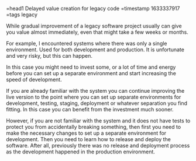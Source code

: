 =head1 Delayed value creation for legacy code
=timestamp 1633337917
=tags legacy



While gradual improvement of a legacy software project usually can give you value almost immediately, even that might take a few weeks or months.




For example, I encountered systems where there was only a single environment.
Used for both development and production.
It is unfortunate and very risky, but this can happen.

In this case you might need to invest some, or a lot of time and energy before you can set up a separate environment and start increasing the speed of development.

If you are already familiar with the system you can continue improving the live version to the point where you can set up separate environments for development,
testing, staging, deployment or whatever separation you find fitting.
In this case you can benefit from the investment much sooner.

However, if you are not familiar with the system and it does not have tests to protect you from accidentally breaking something,
then first you need to make the necessary changes to set up a separate environment for development. Then you need to learn how to release and deploy the software.
After all, previously there was no release and deployment process as the development happened in the production environment.



